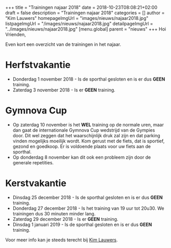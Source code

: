 +++
title = "Trainingen najaar 2018"
date = 2018-10-23T08:08:21+02:00
draft = false
description = "Trainingen najaar 2018"
categories = []
author = "Kim Lauwers"
homepageImgUrl = "images/nieuws/najaar2018.jpg"
listpageImgUrl = "/images/nieuws/najaar2018.jpg"
detailpageImgUrl = "../images/nieuws/najaar2018.jpg"
[menu.global]
    parent = "nieuws"
+++
Hoi Vrienden,

Even kort een overzicht van de trainingen in het najaar.

# Herfstvakantie
* Donderdag 1 november 2018 - Is de sporthal gesloten en is er dus **GEEN** training.
* Zaterdag 3 november 2018 - Is er **GEEN** training.

# Gymnova Cup
* Op zaterdag 10 november is het **WEL** training op de normale uren, maar dan gaat de internationale Gymnova Cup wedstrijd van de Gympies door. 
Dit wel zeggen dat het waarschijnlijk druk zal zijn en dat parking vinden mogelijks moeilijk wordt. Kom gerust met de fiets, dat is sportief, gezond en goedkoop. 
Er is voldoende plaats voor uw fiets aan de sporthal.
* Op donderdag 8 november kan dit ook een probleem zijn door de generale repetities.

# Kerstvakantie
* Dinsdag 25 december 2018 - Is de sporthal gesloten en is er dus **GEEN** training.
* Donderdag 27 december 2018 - Is het training van 19 uur tot 20u30. We trainingen dus 30 minuten minder lang.
* Zaterdag 29 december 2018 - Is er **GEEN** training.
* Dinsdag 1 januari 2019 - Is de sporthal gesloten en is er dus **GEEN** training.

Voor meer info kan je steeds terecht bij [Kim Lauwers](https://www.jujitsukeerbergen.be/trainers/#Kim_Lauwers).